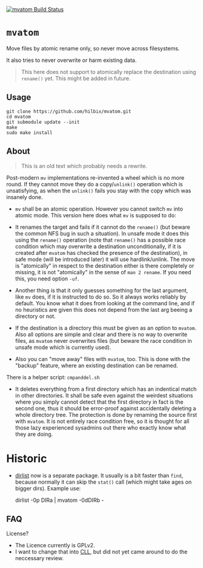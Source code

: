 [![mvatom Build Status](https://api.cirrus-ci.com/github/hilbix/mvatom.svg?branch=master)](https://cirrus-ci.com/github/hilbix/mvatom/master)

# `mvatom`

Move files by atomic rename only, so never move across filesystems.

It also tries to never overwrite or harm existing data.

> This here does not support to atomically replace the destination
> using `rename()` yet.  This might be added in future.


## Usage

	git clone https://github.com/hilbix/mvatom.git
	cd mvatom
	git submodule update --init
	make
	sudo make install


## About

> This is an old text which probably needs a rewrite.

Post-modern `mv` implementations re-invented a wheel which is no more
round.  If they cannot move they do a copy/`unlink()` operation which is
unsatisfying, as when the `unlink()` fails you stay with the copy which
was insanely done.

- `mv` shall be an atomic operation.  However you cannot switch `mv` into
atomic mode.  This version here does what `mv` is supposed to do:

- It renames the target and fails if it cannot do the `rename()` (but beware
the common NFS bug in such a situation).  In unsafe mode it does this
using the `rename()` operation (note that `rename()` has a possible race
condition which may overwrite a destination unconditionally, if it is
created after `mvatom` has checked the presence of the destination), in
safe mode (will be introduced later) it will use hardlink/unlink.
The move is "atomically" in respect to the destination either is there
completely or missing, it is not "atomically" in the sense of
`man 2 rename`.  If you need this, you need option `-uf`.

- Another thing is that it only guesses something for the last argument,
like `mv` does, if it is instructed to do so.  So it always works reliably
by default.  You know what it does from looking at the command line, and
if no heuristics are given this does not depend from the last arg
beeing a directory or not.

- If the destination is a directory this must be given as an option to
`mvatom`.  Also all options are simple and clear and there is no way to
overwrite files, as `mvatom` never overwrites files (but beware the race
condition in unsafe mode which is currently used).

- Also you can "move away" files with `mvatom`, too.  This is done with
the "backup" feature, where an existing destination can be renamed.

There is a helper script: `cmpanddel.sh`

- It deletes everything from a first directory which has an indentical match
in other directories.  It shall be safe even against the weirdest
situations where you simply cannot detect that the first directory in
fact is the second one, thus it should be error-proof against accidentally
deleting a whole directory tree.  The protection is done by renaming the
source first with `mvatom`.  It is not entirely race condition free,
so it is thought for all those lazy experienced sysadmins out there who
exactly know what they are doing.


# Historic

- [dirlist](https://github.com/hilbix/dirlist) now is a separate package.
  It usually is a bit faster than `find`, because normally it can skip
  the `stat()` call (which might take ages on bigger dirs).  Example use:

	dirlist -0p DIRa | mvatom -0dDIRb -


## FAQ

License?

- The Licence currently is GPLv2.
- I want to change that into [CLL](COPYRIGHT.CLL),
  but did not yet came around to do the neccessary review.

